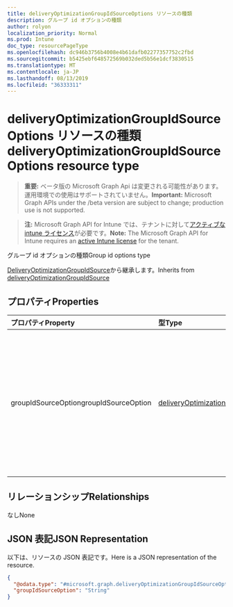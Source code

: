 ```yaml
---
title: deliveryOptimizationGroupIdSourceOptions リソースの種類
description: グループ id オプションの種類
author: rolyon
localization_priority: Normal
ms.prod: Intune
doc_type: resourcePageType
ms.openlocfilehash: dc946b3756b4008e4b61dafb02277357752c2fbd
ms.sourcegitcommit: b5425ebf648572569b032ded5b56e1dcf3830515
ms.translationtype: MT
ms.contentlocale: ja-JP
ms.lasthandoff: 08/13/2019
ms.locfileid: "36333311"
---
```

# <a name="deliveryoptimizationgroupidsourceoptions-resource-type"></a><span data-ttu-id="556d2-103">deliveryOptimizationGroupIdSourceOptions リソースの種類</span><span class="sxs-lookup"><span data-stu-id="556d2-103">deliveryOptimizationGroupIdSourceOptions resource type</span></span>

> <span data-ttu-id="556d2-104">**重要:** ベータ版の Microsoft Graph Api は変更される可能性があります。運用環境での使用はサポートされていません。</span><span class="sxs-lookup"><span data-stu-id="556d2-104">**Important:** Microsoft Graph APIs under the /beta version are subject to change; production use is not supported.</span></span>

> <span data-ttu-id="556d2-105">**注:** Microsoft Graph API for Intune では、テナントに対して[アクティブな intune ライセンス](https://go.microsoft.com/fwlink/?linkid=839381)が必要です。</span><span class="sxs-lookup"><span data-stu-id="556d2-105">**Note:** The Microsoft Graph API for Intune requires an [active Intune license](https://go.microsoft.com/fwlink/?linkid=839381) for the tenant.</span></span>

<span data-ttu-id="556d2-106">グループ id オプションの種類</span><span class="sxs-lookup"><span data-stu-id="556d2-106">Group id options type</span></span>


<span data-ttu-id="556d2-107">[DeliveryOptimizationGroupIdSource](../resources/intune-deviceconfig-deliveryoptimizationgroupidsource.md)から継承します。</span><span class="sxs-lookup"><span data-stu-id="556d2-107">Inherits from [deliveryOptimizationGroupIdSource](../resources/intune-deviceconfig-deliveryoptimizationgroupidsource.md)</span></span>

## <a name="properties"></a><span data-ttu-id="556d2-108">プロパティ</span><span class="sxs-lookup"><span data-stu-id="556d2-108">Properties</span></span>
|<span data-ttu-id="556d2-109">プロパティ</span><span class="sxs-lookup"><span data-stu-id="556d2-109">Property</span></span>|<span data-ttu-id="556d2-110">型</span><span class="sxs-lookup"><span data-stu-id="556d2-110">Type</span></span>|<span data-ttu-id="556d2-111">説明</span><span class="sxs-lookup"><span data-stu-id="556d2-111">Description</span></span>|
|:---|:---|:---|
|<span data-ttu-id="556d2-112">groupIdSourceOption</span><span class="sxs-lookup"><span data-stu-id="556d2-112">groupIdSourceOption</span></span>|[<span data-ttu-id="556d2-113">deliveryOptimizationGroupIdOptionsType</span><span class="sxs-lookup"><span data-stu-id="556d2-113">deliveryOptimizationGroupIdOptionsType</span></span>](../resources/intune-deviceconfig-deliveryoptimizationgroupidoptionstype.md)|<span data-ttu-id="556d2-114">このポリシーを設定すると、ピアの選択が特定のソースに制限されます。</span><span class="sxs-lookup"><span data-stu-id="556d2-114">Set this policy to restrict peer selection to a specific source.</span></span> <span data-ttu-id="556d2-115">可能な値は、`notConfigured`、`adSite`、`authenticatedDomainSid`、`dhcpUserOption`、`dnsSuffix` です。</span><span class="sxs-lookup"><span data-stu-id="556d2-115">Possible values are: `notConfigured`, `adSite`, `authenticatedDomainSid`, `dhcpUserOption`, `dnsSuffix`.</span></span>|

## <a name="relationships"></a><span data-ttu-id="556d2-116">リレーションシップ</span><span class="sxs-lookup"><span data-stu-id="556d2-116">Relationships</span></span>
<span data-ttu-id="556d2-117">なし</span><span class="sxs-lookup"><span data-stu-id="556d2-117">None</span></span>

## <a name="json-representation"></a><span data-ttu-id="556d2-118">JSON 表記</span><span class="sxs-lookup"><span data-stu-id="556d2-118">JSON Representation</span></span>
<span data-ttu-id="556d2-119">以下は、リソースの JSON 表記です。</span><span class="sxs-lookup"><span data-stu-id="556d2-119">Here is a JSON representation of the resource.</span></span>
<!-- {
  "blockType": "resource",
  "@odata.type": "microsoft.graph.deliveryOptimizationGroupIdSourceOptions"
}
-->
``` json
{
  "@odata.type": "#microsoft.graph.deliveryOptimizationGroupIdSourceOptions",
  "groupIdSourceOption": "String"
}
```



